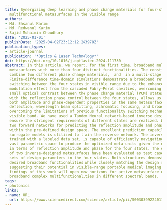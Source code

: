 ```yaml
---
title: Synergizing deep learning and phase change materials for four-state broadband
  multifunctional metasurfaces in the visible range
authors:
- Md. Ehsanul Karim
- Md. Redwanul Karim
- Sajid Muhaimin Choudhury
date: '2025-01-01'
publishDate: '2025-04-02T23:12:12.263978Z'
publication_types:
- article-journal
publication: '*Optics & Laser Technology*'
doi: https://doi.org/10.1016/j.optlastec.2024.111730
abstract: In this article, we report, for the first time, broadband multifunctional
  metasurfaces with more than four distinct functionalities. The constituent meta-atoms
  combine two different phase change materials,  and  in a multi-stage configuration.
  Finite-difference time-domain simulations demonstrate a broadband reflection amplitude
  switching between the four states in visible range due to the enhanced cavity length
  modulation effect from the cascaded Fabry–Perot cavities, overcoming the inherent
  small optical contrast between the phase change material (PCM) states. This, along
  with the reflection phase control between the four states, allows us to incorporate
  both amplitude and phase-dependent properties in the same metasurface — achromatic
  deflection, wavelength beam splitting, achromatic focusing, and broadband absorption,
  overcoming the limitations of previous functionality switching mechanisms for the
  visible band. We have used a Tandem Neural network-based inverse design scheme to
  ensure the stringent requirements of different states are realized. We have used
  two forward networks for predicting the reflection amplitude and phase for a meta-atom
  within the pre-defined design space. The excellent prediction capability of these
  surrogate models is utilized to train the reverse network. The inverse design network,
  trained with a labeled data set, is capable of efficiently navigating through the
  vast parametric space to produce the optimized meta-units given the desired figure-of-merits
  in terms of reflection amplitude and phase for the four states. The optical characteristics
  of two inverse-designed metasurfaces have been evaluated as test cases for two different
  sets of design parameters in the four states. Both structures demonstrate the four
  desired broadband functionalities while closely matching the design requirements,
  suggesting their potential in visible-range portable medical imaging devices. The
  findings of this work will open new horizons for active metasurface design with
  broadband complex multifunctionalities in different spectral bands.
tags:
- photonics
links:
- name: URL
  url: https://www.sciencedirect.com/science/article/pii/S0030399224011885
---
```

